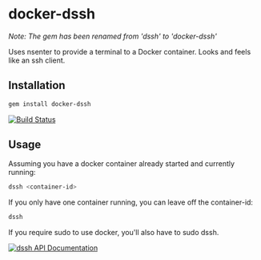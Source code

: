 docker-dssh
====

*Note: The gem has been renamed from 'dssh' to 'docker-dssh'*

Uses nsenter to provide a terminal to a Docker container. Looks and feels like an ssh client.



Installation
------------


```bash
gem install docker-dssh
```

[![Build Status](https://travis-ci.org/smj10j/docker-dssh.svg?branch=master)](https://travis-ci.org/smj10j/docker-dssh)


Usage
-----

Assuming you have a docker container already started and currently running:


```bash
dssh <container-id>
```


If you only have one container running, you can leave off the container-id:

```bash
dssh
```


If you require sudo to use docker, you'll also have to sudo dssh.




[![dssh API Documentation](https://www.omniref.com/ruby/gems/docker-dssh.png)](https://www.omniref.com/ruby/gems/docker-dssh)




